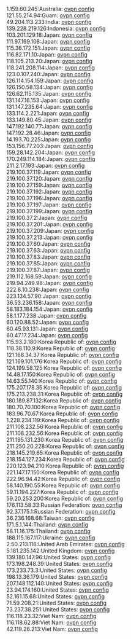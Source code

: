 1.159.60.245:Australia: [ovpn config](vpn/1_159_60_245.ovpn)  
121.55.214.94:Guam: [ovpn config](vpn/121_55_214_94.ovpn)  
49.204.113.233:India: [ovpn config](vpn/49_204_113_233.ovpn)  
139.228.219.126:Indonesia: [ovpn config](vpn/139_228_219_126.ovpn)  
103.201.129.18:Japan: [ovpn config](vpn/103_201_129_18.ovpn)  
111.97.169.108:Japan: [ovpn config](vpn/111_97_169_108.ovpn)  
115.36.172.151:Japan: [ovpn config](vpn/115_36_172_151.ovpn)  
116.82.171.10:Japan: [ovpn config](vpn/116_82_171_10.ovpn)  
118.105.213.20:Japan: [ovpn config](vpn/118_105_213_20.ovpn)  
118.241.208.114:Japan: [ovpn config](vpn/118_241_208_114.ovpn)  
123.0.107.240:Japan: [ovpn config](vpn/123_0_107_240.ovpn)  
126.114.154.159:Japan: [ovpn config](vpn/126_114_154_159.ovpn)  
126.150.58.134:Japan: [ovpn config](vpn/126_150_58_134.ovpn)  
126.62.115.135:Japan: [ovpn config](vpn/126_62_115_135.ovpn)  
131.147.16.153:Japan: [ovpn config](vpn/131_147_16_153.ovpn)  
131.147.235.64:Japan: [ovpn config](vpn/131_147_235_64.ovpn)  
133.114.2.221:Japan: [ovpn config](vpn/133_114_2_221.ovpn)  
133.149.80.45:Japan: [ovpn config](vpn/133_149_80_45.ovpn)  
147.192.140.77:Japan: [ovpn config](vpn/147_192_140_77.ovpn)  
147.192.28.46:Japan: [ovpn config](vpn/147_192_28_46.ovpn)  
14.193.70.225:Japan: [ovpn config](vpn/14_193_70_225.ovpn)  
153.156.77.203:Japan: [ovpn config](vpn/153_156_77_203.ovpn)  
159.28.142.204:Japan: [ovpn config](vpn/159_28_142_204.ovpn)  
170.249.114.184:Japan: [ovpn config](vpn/170_249_114_184.ovpn)  
211.2.17.193:Japan: [ovpn config](vpn/211_2_17_193.ovpn)  
219.100.37.119:Japan: [ovpn config](vpn/219_100_37_119.ovpn)  
219.100.37.120:Japan: [ovpn config](vpn/219_100_37_120.ovpn)  
219.100.37.159:Japan: [ovpn config](vpn/219_100_37_159.ovpn)  
219.100.37.192:Japan: [ovpn config](vpn/219_100_37_192.ovpn)  
219.100.37.196:Japan: [ovpn config](vpn/219_100_37_196.ovpn)  
219.100.37.197:Japan: [ovpn config](vpn/219_100_37_197.ovpn)  
219.100.37.199:Japan: [ovpn config](vpn/219_100_37_199.ovpn)  
219.100.37.2:Japan: [ovpn config](vpn/219_100_37_2.ovpn)  
219.100.37.201:Japan: [ovpn config](vpn/219_100_37_201.ovpn)  
219.100.37.209:Japan: [ovpn config](vpn/219_100_37_209.ovpn)  
219.100.37.213:Japan: [ovpn config](vpn/219_100_37_213.ovpn)  
219.100.37.60:Japan: [ovpn config](vpn/219_100_37_60.ovpn)  
219.100.37.63:Japan: [ovpn config](vpn/219_100_37_63.ovpn)  
219.100.37.83:Japan: [ovpn config](vpn/219_100_37_83.ovpn)  
219.100.37.85:Japan: [ovpn config](vpn/219_100_37_85.ovpn)  
219.100.37.87:Japan: [ovpn config](vpn/219_100_37_87.ovpn)  
219.112.168.59:Japan: [ovpn config](vpn/219_112_168_59.ovpn)  
219.94.249.98:Japan: [ovpn config](vpn/219_94_249_98.ovpn)  
222.8.10.238:Japan: [ovpn config](vpn/222_8_10_238.ovpn)  
223.134.57.90:Japan: [ovpn config](vpn/223_134_57_90.ovpn)  
36.53.236.158:Japan: [ovpn config](vpn/36_53_236_158.ovpn)  
58.183.184.154:Japan: [ovpn config](vpn/58_183_184_154.ovpn)  
58.1.177.238:Japan: [ovpn config](vpn/58_1_177_238.ovpn)  
60.120.88.52:Japan: [ovpn config](vpn/60_120_88_52.ovpn)  
60.45.93.131:Japan: [ovpn config](vpn/60_45_93_131.ovpn)  
60.47.17.234:Japan: [ovpn config](vpn/60_47_17_234.ovpn)  
115.93.2.180:Korea Republic of: [ovpn config](vpn/115_93_2_180.ovpn)  
118.38.110.9:Korea Republic of: [ovpn config](vpn/118_38_110_9.ovpn)  
121.168.34.37:Korea Republic of: [ovpn config](vpn/121_168_34_37.ovpn)  
121.169.101.176:Korea Republic of: [ovpn config](vpn/121_169_101_176.ovpn)  
124.199.58.125:Korea Republic of: [ovpn config](vpn/124_199_58_125.ovpn)  
14.48.17.150:Korea Republic of: [ovpn config](vpn/14_48_17_150.ovpn)  
14.63.55.140:Korea Republic of: [ovpn config](vpn/14_63_55_140.ovpn)  
175.207.178.35:Korea Republic of: [ovpn config](vpn/175_207_178_35.ovpn)  
175.213.238.31:Korea Republic of: [ovpn config](vpn/175_213_238_31.ovpn)  
180.189.87.132:Korea Republic of: [ovpn config](vpn/180_189_87_132.ovpn)  
180.70.70.100:Korea Republic of: [ovpn config](vpn/180_70_70_100.ovpn)  
183.96.70.67:Korea Republic of: [ovpn config](vpn/183_96_70_67.ovpn)  
1.228.234.119:Korea Republic of: [ovpn config](vpn/1_228_234_119.ovpn)  
211.108.232.56:Korea Republic of: [ovpn config](vpn/211_108_232_56.ovpn)  
211.108.232.56:Korea Republic of: [ovpn config](vpn/211_108_232_56.ovpn)  
211.195.131.230:Korea Republic of: [ovpn config](vpn/211_195_131_230.ovpn)  
211.250.20.228:Korea Republic of: [ovpn config](vpn/211_250_20_228.ovpn)  
218.145.219.65:Korea Republic of: [ovpn config](vpn/218_145_219_65.ovpn)  
218.154.127.234:Korea Republic of: [ovpn config](vpn/218_154_127_234.ovpn)  
220.123.94.210:Korea Republic of: [ovpn config](vpn/220_123_94_210.ovpn)  
221.147.17.150:Korea Republic of: [ovpn config](vpn/221_147_17_150.ovpn)  
222.96.94.42:Korea Republic of: [ovpn config](vpn/222_96_94_42.ovpn)  
58.140.190.55:Korea Republic of: [ovpn config](vpn/58_140_190_55.ovpn)  
59.11.194.227:Korea Republic of: [ovpn config](vpn/59_11_194_227.ovpn)  
59.20.253.200:Korea Republic of: [ovpn config](vpn/59_20_253_200.ovpn)  
176.113.58.33:Russian Federation: [ovpn config](vpn/176_113_58_33.ovpn)  
92.37.175.1:Russian Federation: [ovpn config](vpn/92_37_175_1.ovpn)  
36.236.168.68:Taiwan: [ovpn config](vpn/36_236_168_68.ovpn)  
171.5.1.144:Thailand: [ovpn config](vpn/171_5_1_144.ovpn)  
58.11.16.175:Thailand: [ovpn config](vpn/58_11_16_175.ovpn)  
188.115.167.117:Ukraine: [ovpn config](vpn/188_115_167_117.ovpn)  
2.50.213.116:United Arab Emirates: [ovpn config](vpn/2_50_213_116.ovpn)  
5.181.235.142:United Kingdom: [ovpn config](vpn/5_181_235_142.ovpn)  
139.180.147.96:United States: [ovpn config](vpn/139_180_147_96.ovpn)  
173.198.248.39:United States: [ovpn config](vpn/173_198_248_39.ovpn)  
173.233.73.3:United States: [ovpn config](vpn/173_233_73_3.ovpn)  
198.13.36.179:United States: [ovpn config](vpn/198_13_36_179.ovpn)  
207.148.112.140:United States: [ovpn config](vpn/207_148_112_140.ovpn)  
23.94.174.160:United States: [ovpn config](vpn/23_94_174_160.ovpn)  
52.161.15.68:United States: [ovpn config](vpn/52_161_15_68.ovpn)  
71.59.208.21:United States: [ovpn config](vpn/71_59_208_21.ovpn)  
73.237.38.251:United States: [ovpn config](vpn/73_237_38_251.ovpn)  
116.118.23.32:Viet Nam: [ovpn config](vpn/116_118_23_32.ovpn)  
116.118.62.88:Viet Nam: [ovpn config](vpn/116_118_62_88.ovpn)  
42.119.26.213:Viet Nam: [ovpn config](vpn/42_119_26_213.ovpn)  
